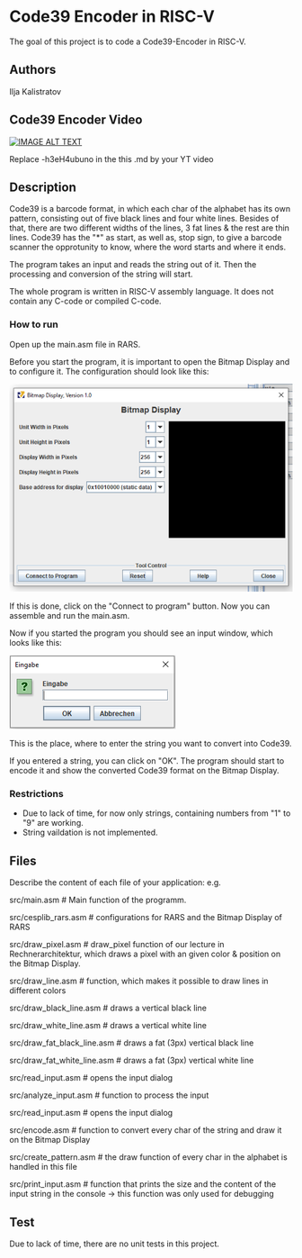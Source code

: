 # Code39 Encoder in RISC-V

The goal of this project is to code a Code39-Encoder in RISC-V.


## Authors

Ilja Kalistratov

## Code39 Encoder Video

[![IMAGE ALT TEXT](http://img.youtube.com/vi/-h3eH4ubuno/0.jpg)](http://www.youtube.com/watch?v=-h3eH4ubuno "Video Title")

Replace -h3eH4ubuno in the this .md by your YT video

## Description

Code39 is a barcode format, in which each char of the alphabet has its own pattern, consisting out of five black lines and four white lines. Besides of that, there are two different widths of the lines, 3 fat lines & the rest are thin lines.
Code39 has the "*" as start, as well as, stop sign, to give a barcode scanner the
opprotunity to know, where the word starts and where it ends.

The program takes an input and reads the string out of it. Then the processing and conversion of the string will start.

The whole program is written in RISC-V assembly language. It does not contain any
C-code or compiled C-code.

### How to run

Open up the main.asm file in RARS.

Before you start the program, it is important to open the Bitmap Display and to configure it.
The configuration should look like this:

![Bitmap Display](https://raw.githubusercontent.com/iljakalistratov/Code39Encoder/main/pictures/bitmapdisplay.PNG "Bitmap Display")

If this is done, click on the "Connect to program" button.
Now you can assemble and run the main.asm.

Now if you started the program you should see an input window, which looks like this:

![Input Window](https://raw.githubusercontent.com/iljakalistratov/Code39Encoder/main/pictures/input.PNG "Input Window")

This is the place, where to enter the string you want to convert into Code39.

If you entered a string, you can click on "OK". The program should start to encode it and show the converted Code39 format on the Bitmap Display.

### Restrictions
- Due to lack of time, for now only strings, containing numbers from "1" to "9" are working.
- String vaildation is not implemented.

## Files
Describe the content of each file of your application: e.g.

src/main.asm # Main function of the programm.

src/cesplib_rars.asm # configurations for RARS and the Bitmap Display of RARS

src/draw_pixel.asm # draw_pixel function of our lecture in Rechnerarchitektur, which draws a pixel with an given color & position on the Bitmap Display.

src/draw_line.asm # function, which makes it possible to draw lines in different colors

src/draw_black_line.asm # draws a vertical black line

src/draw_white_line.asm # draws a vertical white line

src/draw_fat_black_line.asm # draws a fat (3px) vertical black line

src/draw_fat_white_line.asm # draws a fat (3px) vertical white line

src/read_input.asm # opens the input dialog

src/analyze_input.asm # function to process the input

src/read_input.asm # opens the input dialog

src/encode.asm # function to convert every char of the string and draw it on the Bitmap Display

src/create_pattern.asm # the draw function of every char in the alphabet is handled in this file

src/print_input.asm # function that prints the size and the content of the input string in the console -> this function was only used for debugging

## Test
Due to lack of time, there are no unit tests in this project.
